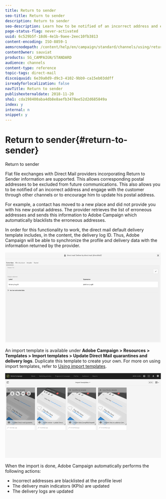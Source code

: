 ```yaml
---
title: Return to sender
seo-title: Return to sender
description: Return to sender
seo-description: Learn how to be notified of an incorrect address and exclude it from future communications.
page-status-flag: never-activated
uuid: 6c529b5f-18d6-4e1b-9aee-2eec10fb3813
content-encoding: ISO-8859-1
aemsrcnodepath: /content/help/en/campaign/standard/channels/using/return-to-sender
contentOwner: sauviat
products: SG_CAMPAIGN/STANDARD
audience: channels
content-type: reference
topic-tags: direct-mail
discoiquuid: 6e39a0d9-d9c3-4102-9bb9-ca15eb03ddff
isreadyforlocalization: false
navTitle: Return to sender
publishexternaldate: 2018-11-20
sha1: cda198400aba4db8e8aefb3478ee52d2d685849a
index: y
internal: n
snippet: y
---
```


# Return to sender{#return-to-sender}

Return to sender

Flat file exchanges with Direct Mail providers incorporating Return to Sender information are supported. This allows corresponding postal addresses to be excluded from future communications. This also allows you to be notified of an incorrect address and engage with the customer through other channels or to encourage him to update his postal address.

For example, a contact has moved to a new place and did not provide you with his new postal address. The provider retrieves the list of erroneous addresses and sends this information to Adobe Campaign which automatically blacklists the erroneous addresses.

In order for this functionality to work, the direct mail default delivery template includes, in the content, the delivery log ID. Thus, Adobe Campaign will be able to synchronize the profile and delivery data with the information returned by the provider.

![](assets/direct_mail_return_sender_1.png)

An import template is available under **Adobe Campaign > Resources > Templates > Import templates > Update Direct Mail quarantines and delivery logs**. Duplicate this template to create your own. For more on using import templates, refer to [Using import templates](../../automating/using/defining-import-templates.md).

![](assets/direct_mail_return_sender_2.png)

When the import is done, Adobe Campaign automatically performs the following actions:

* Incorrect addresses are blacklisted at the profile level
* The delivery main indicators (KPIs) are updated
* The delivery logs are updated

